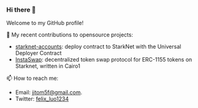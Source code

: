 ### Hi there 👋

Welcome to my GitHub profile!

🌱 My recent contributions to opensource projects:
- [starknet-accounts](https://github.com/starknet-edu/starknet-accounts/pull/8):  deploy contract to StarkNet with the Universal Deployer Contract 
- [InstaSwap](https://github.com/BibliothecaDAO/InstaSwap): decentralized token swap protocol for ERC-1155 tokens on Starknet, written in  Cairo1

📫 How to reach me:
- Email:  jjtom5f@gmail.com.
- Twitter: [felix_luo1234](https://twitter.com/felix_luo1234)
